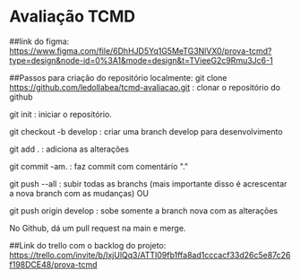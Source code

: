 # Avaliação TCMD

##link do figma: 
https://www.figma.com/file/6DhHJD5Yq1G5MeTG3NlVX0/prova-tcmd?type=design&node-id=0%3A1&mode=design&t=TVieeG2c9Rmu3Jc6-1

##Passos para criação do repositório localmente:
git clone https://github.com/ledollabea/tcmd-avaliacao.git : clonar o repositório do github

git init : iniciar o repositório.

git checkout -b develop : criar uma branch develop para desenvolvimento

git add . : adiciona as alterações 

git commit -am. : faz commit com comentário "."

git push --all : subir todas as branchs (mais importante disso é acrescentar a nova branch com as mudanças) OU

git push origin develop : sobe somente a branch nova com as alterações

No Github, dá um pull request na main e merge.

##Link do trello com o backlog do projeto: 
https://trello.com/invite/b/IxjUlQq3/ATTI09fb1ffa8ad1cccacf33d26c5e87c26f198DCE48/prova-tcmd
